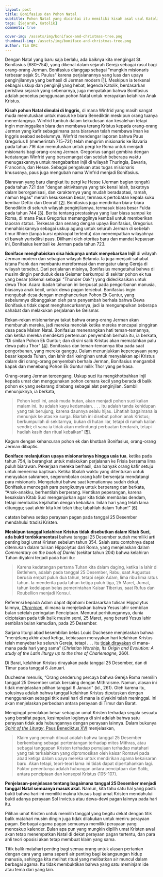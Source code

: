 ```yaml
---
layout: post
title: Bonifasius dan Pohon Natal
subtitle: Pohon Natal yang dicintai itu memiliki kisah asal usul Katolik yang sudah berusia berabad-abad.
tags: [Sejarah, Katolik]
comments: true

cover-img: /assets/img/boniface-and-christmas-tree.png
thumbnail-img: /assets/img/boniface-and-christmas-tree.png
author: Tim DKC
---
```


Dengan Natal yang baru saja berlalu, ada baiknya kita mengingat St. Bonifasius (680–754), yang dikenal dalam sejarah Gereja sebagai rasul bagi orang-orang Jerman. Bonifasius dianggap sebagai "mungkin misionaris terbesar sejak St. Paulus" karena perjalanannya yang luas dan upaya penginjilannya yang berhasil di Jerman modern [\[1\]](#_ftn1). Meskipun ia terkenal sebagai uskup dan penginjil yang hebat, legenda Katolik, berdasarkan peristiwa sejarah yang sebenarnya, juga menyatakan bahwa Bonifasius adalah pencetus penggunaan pohon Natal untuk merayakan kelahiran Anak Kristus.

**Kisah pohon Natal dimulai di Inggris,** di mana Winfrid yang masih sangat muda memutuskan untuk masuk ke biara Benediktin meskipun orang tuanya menentangnya. Winfrid tumbuh dalam kekudusan dan kesalehan tetapi ingin meninggalkan biara dan membawa terang Kristus kepada orang-orang Jerman yang kafir sebagaimana para biarawan telah membawa Iman ke Inggris seabad sebelumnya. Winfrid mendengar laporan bahwa Paus Gregorius II (memerintah 715-731) telah mengirim misionaris ke Bavaria pada tahun 716 dan memutuskan untuk pergi ke Roma untuk menjadi misionaris bagi orang-orang Jerman. Gregorius sangat gembira dengan kedatangan Winfrid yang bersemangat dan setelah beberapa waktu menugaskannya untuk mengabarkan Injil di wilayah Thuringia, Bavaria, Franconia, dan Hesse. Sebagai pengakuan atas tugas misionaris khususnya, paus juga mengubah nama Winfrid menjadi Bonifasius.

Biarawan yang baru diangkat itu pergi ke Hesse (Jerman bagian tengah) pada tahun 721 dan "dengan aktivitasnya yang tak kenal lelah, bakatnya dalam berorganisasi, dan karakternya yang mudah beradaptasi, ramah, namun tegas" meraih kesuksesan besar, termasuk pertobatan kepala suku kembar Dettic dan Deorulf [\[2\]](#_ftn2). Bonifasius juga mendirikan biara-biara Benediktin di seluruh wilayah penginjilannya, termasuk biara besar Fulda pada tahun 744 [\[3\]](#_ftn3). Berita tentang prestasinya yang luar biasa sampai ke Roma, di mana Paus Gregorius memanggilnya kembali untuk memberikan laporan status. Terkesan dan senang dengan upaya Bonifasius, Gregorius menahbiskannya sebagai uskup agung untuk seluruh Jerman di sebelah timur Rhine (tanpa kursi episkopal tertentu) dan menempatkan wilayahnya di bawah yurisdiksi paus. Diilhami oleh otoritas baru dan mandat kepausan ini, Bonifasius kembali ke Jerman pada tahun 723.

**Boniface menghabiskan sisa hidupnya untuk menyebarkan Injil** di wilayah Jerman modern dan sebagian wilayah Belanda. Ia juga menjadi sahabat istana Frank dan membantu mereformasi dan mengatur ulang Gereja di wilayah tersebut. Dari perjalanan misinya, Bonifasius mengetahui bahwa di musim dingin penduduk desa Geismar berkumpul di sekitar pohon ek tua yang besar (dikenal sebagai "Thunder Oak") yang didedikasikan untuk dewa Thor. Acara ibadah tahunan ini berpusat pada pengorbanan manusia, biasanya anak kecil, untuk dewa pagan tersebut. Bonifasius ingin mengubah desa dengan menghancurkan Pohon Ek Guntur, yang sebelumnya dibanggakan oleh para penyembah berhala bahwa Dewa Bonifasius tidak dapat menghancurkannya, jadi ia mengumpulkan beberapa sahabat dan melakukan perjalanan ke Geismar.

Rekan-rekan misionarisnya takut bahwa orang-orang Jerman akan membunuh mereka, jadi mereka menolak ketika mereka mencapai pinggiran desa pada Malam Natal. Bonifasius menenangkan hati teman-temannya, dan ketika mereka mendekati pertemuan penyembah berhala itu, ia berkata, "Di sinilah Pohon Ek Guntur; dan di sini salib Kristus akan mematahkan palu dewa palsu Thor" [\[4\]](#_ftn4). Bonifasius dan teman-temannya tiba pada saat pengorbanan, yang mereka ganggu. Dalam menunjukkan kepercayaan yang besar kepada Tuhan, dan lahir dari keinginan untuk menyalakan api Kristus dalam diri orang-orang penyembah berhala Jerman, Bonifasius mengambil kapak dan menebang Pohon Ek Guntur milik Thor yang perkasa.

Orang-orang Jerman tercengang. Uskup suci itu mengkhotbahkan Injil kepada umat dan menggunakan pohon cemara kecil yang berada di balik pohon ek yang sekarang ditebang sebagai alat penginjilan. Sambil menunjuknya, ia berkata,

> Pohon kecil ini, anak muda hutan, akan menjadi pohon suci kalian malam ini. Itu adalah kayu kedamaian. . . . Itu adalah tanda kehidupan yang tak berujung, karena daunnya selalu hijau. Lihatlah bagaimana ia menunjuk ke atas ke surga. Biarlah ini disebut pohon anak Kristus; berkumpullah di sekitarnya, bukan di hutan liar, tetapi di rumah kalian sendiri; di sana ia tidak akan melindungi perbuatan berdarah, tetapi hadiah kasih dan ritual kebaikan” [\[5\]](#_ftn5).

Kagum dengan kehancuran pohon ek dan khotbah Bonifasius, orang-orang Jerman dibaptis.

**Boniface melanjutkan upaya misionarisnya hingga usia tua**, ketika pada tahun 754, ia berangkat untuk melakukan perjalanan ke Frisia bersama lima puluh biarawan. Pekerjaan mereka berhasil, dan banyak orang kafir setuju untuk menerima baptisan. Ketika tibalah waktu yang ditentukan untuk merayakan sakramen, segerombolan orang kafir bersenjata mendatangi para misionaris. Mengetahui bahwa saat kematiannya sudah dekat, Bonifasius mencegah para pengikutnya untuk berperang dan berkata, “Anak-anakku, berhentilah berperang. Hentikan peperangan, karena kesaksian Kitab Suci menganjurkan agar kita tidak membalas dendam, tetapi membalas kejahatan dengan kebaikan. Inilah hari yang telah lama ditunggu; saat akhir kita kini telah tiba; tabahlah dalam Tuhan!” [\[6\]](#_ftn6).

catatan bahwa setiap perayaan pagan pada tanggal 25 Desember mendahului tradisi Kristen.

**Meskipun tanggal kelahiran Kristus tidak disebutkan dalam Kitab Suci, ada bukti terdokumentasi** bahwa tanggal 25 Desember sudah memiliki arti penting bagi umat Kristen sebelum tahun 354. Salah satu contohnya dapat ditemukan dalam tulisan Hippolytus dari Roma, yang menjelaskan dalam _Commentary on the book of Daniel_ (sekitar tahun 204) bahwa kelahiran Tuhan diyakini terjadi pada hari itu:

> Karena kedatangan pertama Tuhan kita dalam daging, ketika Ia lahir di Betlehem, adalah pada tanggal 25 Desember, Rabu, saat Augustus berusia empat puluh dua tahun, tetapi sejak Adam, lima ribu lima ratus tahun. Ia menderita pada tahun ketiga puluh tiga, 25 Maret, Jumat, tahun kedelapan belas pemerintahan Kaisar Tiberius, saat Rufus dan Roubellion menjadi Konsul.

Referensi kepada Adam dapat dipahami berdasarkan tulisan Hippolytus lainnya, [_Chronicon_](https://translate.google.com/website?sl=en&tl=id&hl=en&client=webapp&u=http://www.attalus.org/armenian/Chronicon_of_Hippolytus.pdf), di mana ia menjelaskan bahwa Yesus lahir sembilan bulan setelah peringatan Penciptaan. Menurut perhitungannya, dunia diciptakan pada titik balik musim semi, 25 Maret, yang berarti Yesus lahir sembilan bulan kemudian, pada 25 Desember.

Sarjana liturgi abad kesembilan belas Louis Duchesne menjelaskan bahwa "menjelang akhir abad ketiga, kebiasaan merayakan hari kelahiran Kristus telah menyebar ke seluruh Gereja, tetapi . . . itu [tidak dirayakan](https://translate.google.com/website?sl=en&tl=id&hl=en&client=webapp&u=https://archive.org/details/christianworshi00mcclgoog/page/n4) di mana-mana pada hari yang sama” (_Christian Worship, Its Origin and Evolution: A study of the Latin liturgy up to the time of Charlemagne_, 260).

Di Barat, kelahiran Kristus dirayakan pada tanggal 25 Desember, dan di Timur pada tanggal 6 Januari.

Duchesne menulis, “Orang cenderung percaya bahwa Gereja Roma memilih tanggal 25 Desember untuk bersaing dengan Mithraisme. Namun, alasan ini tidak menjelaskan pilihan tanggal 6 Januari” (id., 261). Oleh karena itu, solusinya adalah bahwa tanggal kelahiran Kristus diputuskan dengan menggunakan sebagai titik awal hari di mana ia diyakini telah meninggal. Ini akan menjelaskan perbedaan antara perayaan di Timur dan Barat.

Mengingat penolakan besar sebagian umat Kristen terhadap segala sesuatu yang bersifat pagan, kesimpulan logisnya di sini adalah bahwa satu perayaan tidak ada hubungannya dengan perayaan lainnya. Dalam bukunya [_Spirit of the Liturgy_, Paus Benediktus XVI](https://translate.google.com/website?sl=en&tl=id&hl=en&client=webapp&u=https://www.ignatius.com/The-Spirit-of-the-Liturgy-P2310.aspx) menjelaskan,

> Klaim yang pernah dibuat adalah bahwa tanggal 25 Desember berkembang sebagai pertentangan terhadap mitos Mithras, atau sebagai tanggapan Kristen terhadap pemujaan terhadap matahari yang tak terkalahkan yang dipromosikan oleh kaisar Romawi pada abad ketiga dalam upaya mereka untuk mendirikan agama kekaisaran baru. Akan tetapi, teori-teori lama ini tidak dapat dipertahankan lagi. Faktor penentunya adalah hubungan antara penciptaan dan Salib, antara penciptaan dan konsepsi Kristus (105-107).

**Penjelasan-penjelasan tentang bagaimana tanggal 25 Desember menjadi tanggal Natal semuanya masuk akal.** Namun, kita tahu satu hal yang pasti: bukti bahwa hari ini memiliki makna khusus bagi umat Kristen mendahului bukti adanya perayaan Sol Invictus atau dewa-dewi pagan lainnya pada hari itu.

Pilihan umat Kristen untuk memilih tanggal yang begitu dekat dengan titik balik matahari musim dingin juga tidak dilakukan untuk meniru perayaan pagan. Berbagai agama pagan semuanya memiliki perayaan yang mencakup kalender. Bulan apa pun yang mungkin dipilih umat Kristen awal akan tetap menempatkan Natal di dekat perayaan pagan tertentu, dan para ahli teori oposisi akan tetap membuat klaim yang sama.

Titik balik matahari penting bagi semua orang untuk alasan pertanian dengan cara yang sama seperti air penting bagi kelangsungan hidup manusia, sehingga kita melihat ritual yang melibatkan air muncul dalam berbagai agama. Itu tidak membuktikan bahwa yang satu meminjam ide atau tema dari yang lain.